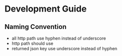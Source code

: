 # Development Guide

## Naming Convention
- all http path use hyphen instead of underscore
- http path should use 
- returned json key use underscore instead of hyphen